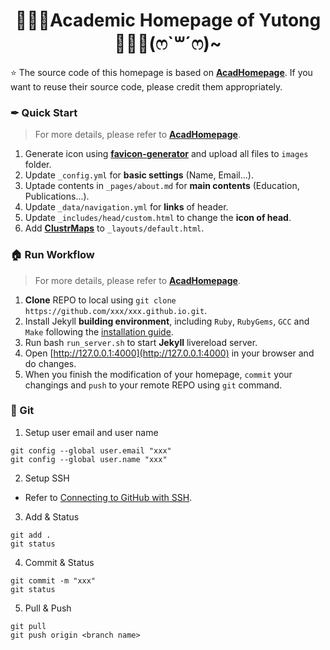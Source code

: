 <h1 align="center">
👨🏻‍🎓Academic Homepage of Yutong👩🏻‍🎓(ෆ`꒳´ෆ)~ 
</h1>

⭐ The source code of this homepage is based on [**AcadHomepage**](https://github.com/RayeRen/acad-homepage.github.io). If you want to reuse their source code, please credit them appropriately.

### ✒ Quick Start
> For more details, please refer to [**AcadHomepage**](https://github.com/RayeRen/acad-homepage.github.io).
1. Generate icon using [**favicon-generator**](https://redketchup.io/favicon-generator) and upload all files to `images` folder.
2. Update `_config.yml` for **basic settings** (Name, Email...).
3. Uptade contents in `_pages/about.md` for **main contents** (Education, Publications...).
4. Update `_data/navigation.yml` for **links** of header.
5. Update `_includes/head/custom.html` to change the **icon of head**.
6. Add [**ClustrMaps**](https://clustrmaps.com/) to `_layouts/default.html`.

### :house: Run Workflow
> For more details, please refer to [**AcadHomepage**](https://github.com/RayeRen/acad-homepage.github.io).
1. **Clone** REPO to local using `git clone https://github.com/xxx/xxx.github.io.git`.
2. Install Jekyll **building environment**, including `Ruby`, `RubyGems`, `GCC` and `Make` following the [installation guide](https://jekyllrb.com/docs/installation/#requirements).
3. Run bash `run_server.sh` to start **Jekyll** livereload server.
4. Open [http://127.0.0.1:4000](http://127.0.0.1:4000) in your browser and do changes.
5. When you finish the modification of your homepage, `commit` your changings and `push` to your remote REPO using `git` command.

### 💫 Git
1. Setup user email and user name
```
git config --global user.email "xxx"
git config --global user.name "xxx"
```
2. Setup SSH

  * Refer to [Connecting to GitHub with SSH](https://docs.github.com/en/authentication/connecting-to-github-with-ssh).

3. Add & Status
```
git add .
git status
```
4. Commit & Status
```
git commit -m "xxx"
git status
```
5. Pull & Push
```
git pull
git push origin <branch name>
```
